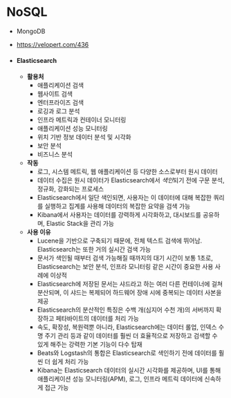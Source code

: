# NoSQL

- MongoDB
  
- https://velopert.com/436
  
- #### **Elasticsearch**
  
  - **활용처**
    - 애플리케이션 검색
    - 웹사이트 검색
    - 엔터프라이즈 검색
    - 로깅과 로그 분석
    - 인프라 메트릭과 컨테이너 모니터링
    - 애플리케이션 성능 모니터링
    - 위치 기반 정보 데이터 분석 및 시각화
    - 보안 분석
    - 비즈니스 분석
  - **작동**
    - 로그, 시스템 메트릭, 웹 애플리케이션 등 다양한 소스로부터 원시 데이터
    - 데이터 수집은 원시 데이터가 Elasticsearch에서 *색인*되기 전에 구문 분석, 정규화, 강화되는 프로세스
    - Elasticsearch에서 일단 색인되면, 사용자는 이 데이터에 대해 복잡한 쿼리를 실행하고 집계를 사용해 데이터의 복잡한 요약을 검색 가능
    - Kibana에서 사용자는 데이터를 강력하게 시각화하고, 대시보드를 공유하며, Elastic Stack을 관리 가능
  - **사용 이유**
    - Lucene을 기반으로 구축되기 때문에, 전체 텍스트 검색에 뛰어남. Elasticsearch는 또한 거의 실시간 검색 가능
    - 문서가 색인될 때부터 검색 가능해질 때까지의 대기 시간이 보통 1초로, Elasticsearch는 보안 분석, 인프라 모니터링 같은 시간이 중요한 사용 사례에 이상적
    -  Elasticsearch에 저장된 문서는 샤드라고 하는 여러 다른 컨테이너에 걸쳐 분산되며, 이 샤드는 복제되어 하드웨어 장애 시에 중복되는 데이터 사본을 제공
    - Elasticsearch의 분산적인 특징은 수백 개(심지어 수천 개)의 서버까지 확장하고 페타바이트의 데이터를 처리 가능
    - 속도, 확장성, 복원력뿐 아니라, Elasticsearch에는 데이터 롤업, 인덱스 수명 주기 관리 등과 같이 데이터를 훨씬 더 효율적으로 저장하고 검색할 수 있게 해주는 강력한 기본 기능이 다수 탑재
    - Beats와 Logstash의 통합은 Elasticsearch로 색인하기 전에 데이터를 훨씬 더 쉽게 처리 가능
    - Kibana는 Elasticsearch 데이터의 실시간 시각화를 제공하며, UI를 통해 애플리케이션 성능 모니터링(APM), 로그, 인프라 메트릭 데이터에 신속하게 접근 가능